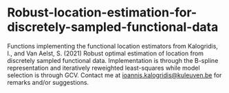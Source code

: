 # Robust-location-estimation-for-discretely-sampled-functional-data
Functions implementing the functional location estimators from Kalogridis, I., and Van Aelst, S. (2021) Robust optimal estimation of location from discretely sampled functional data. Implementation is through the B-spline representation and iteratively reweighted least-squares while model selection is through GCV.
Contact me at ioannis.kalogridis@kuleuven.be for remarks and/or suggestions.
